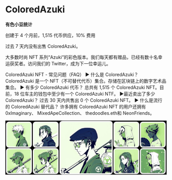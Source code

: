 # ColoredAzuki

**有色小豆统计**

创建于 4 个月前，1,515 代币供应，10% 费用

过去 7 天内没有出售 ColoredAzuki。

大多数时尚 NFT 系列“Azuki”的彩色版本。我们每天都有赠品，已经有数十名幸运获奖者。访问我们的 Twitter，成为下一位幸运儿。

ColoredAzuki NFT - 常见问题（FAQ）
▶ 什么是 ColoredAzuki？
ColoredAzuki 是一个 NFT（不可替代代币）集合。存储在区块链上的数字艺术品集合。
▶ 有多少 ColoredAzuki 代币？
总共有 1,515 个 ColoredAzuki NFT。目前，18 位车主的钱包中至少有一个 ColoredAzuki NTF。
▶最近卖出了多少ColoredAzuki？
过去 30 天内共售出 0 个 ColoredAzuki NFT。
▶ 什么是流行的 ColoredAzuki 替代品？
许多拥有 ColoredAzuki NFT 的用户还拥有 0xImaginary、 MixedApeCollection、 thedoodles.eth和 NeonFriends。

![unnamed](unnamed.jpg)
